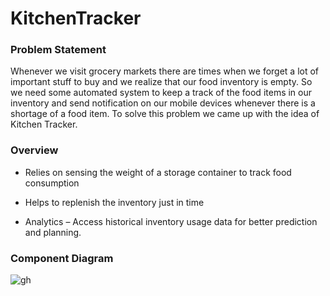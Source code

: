 # KitchenTracker

### Problem Statement

Whenever we visit grocery markets there are times when we forget a lot of important stuff to buy and we realize that our food inventory is empty. So we need some automated system to keep a track of the food items in our inventory and send notification on our mobile devices whenever there is a shortage of a food item. To solve this problem we came up with the idea of Kitchen Tracker.

### Overview

 - Relies on sensing the weight of a storage container to track food consumption

 - Helps to replenish the inventory just in time

 - Analytics – Access historical inventory usage data for better prediction and planning.
 
 ### Component Diagram
 
 ![gh](https://user-images.githubusercontent.com/32764563/70115702-933e8c00-1686-11ea-8047-5e744be16d5e.PNG)

